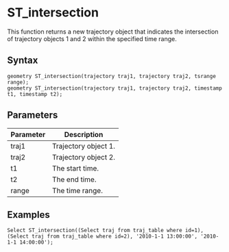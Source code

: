 # ST\_intersection

This function returns a new trajectory object that indicates the intersection of trajectory objects 1 and 2 within the specified time range.

## Syntax

```
geometry ST_intersection(trajectory traj1, trajectory traj2, tsrange range);
geometry ST_intersection(trajectory traj1, trajectory traj2, timestamp t1, timestamp t2);
```

## Parameters

|Parameter|Description|
|---------|-----------|
|traj1|Trajectory object 1.|
|traj2|Trajectory object 2.|
|t1|The start time.|
|t2|The end time.|
|range|The time range.|

## Examples

```
Select ST_intersection((Select traj from traj_table where id=1), (Select traj from traj_table where id=2), '2010-1-1 13:00:00', '2010-1-1 14:00:00');
```

